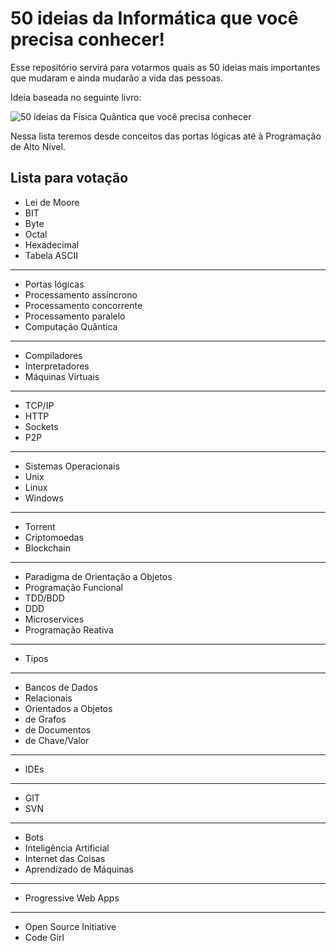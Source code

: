 # 50 ideias da Informática que você precisa conhecer!

Esse repositório servirá para votarmos quais as 50 ideias mais importantes <br>
que mudaram e ainda mudarão a vida das pessoas.

Ideia baseada no seguinte livro:

![50 ideias da Física Quântica que você precisa conhecer](http://i.imgur.com/TUcOhla.png)

Nessa lista teremos desde conceitos das portas lógicas até à Programação de Alto Nível.


## Lista para votação

- Lei de Moore
- BIT
- Byte
- Octal
- Hexadecimal
- Tabela ASCII
---
- Portas lógicas
- Processamento assíncrono
- Processamento concorrente
- Processamento paralelo
- Computação Quântica
---
- Compiladores
- Interpretadores
- Máquinas Virtuais
---
- TCP/IP
- HTTP
- Sockets
- P2P
---
- Sistemas Operacionais
- Unix
- Linux
- Windows
---
- Torrent
- Criptomoedas
- Blockchain
---
- Paradigma de Orientação a Objetos
- Programação Funcional
- TDD/BDD
- DDD
- Microservices
- Programação Reativa
----
- Tipos
----
- Bancos de Dados
- Relacionais
- Orientados a Objetos
- de Grafos
- de Documentos
- de Chave/Valor
---
- IDEs
---
- GIT
- SVN
---
- Bots
- Inteligência Artificial
- Internet das Coisas
- Aprendizado de Máquinas
---
- Progressive Web Apps
---
- Open Source Initiative
- Code Girl
